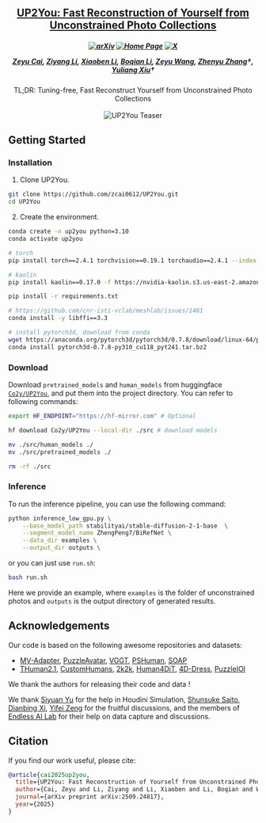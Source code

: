 <h2 align="center">
 
  <a href="https://zcai0612.github.io/UP2You/">UP2You: Fast Reconstruction of Yourself from Unconstrained Photo Collections</a>
</h2>

<h5 align="center">

[![arXiv](https://img.shields.io/badge/Arxiv-2510.06219-b31b1b.svg?logo=arXiv)](https://arxiv.org/abs/2509.24817) 
[![Home Page](https://img.shields.io/badge/Project-Website-C27185.svg)](https://zcai0612.github.io/UP2You/) 
[![X](https://img.shields.io/badge/@Zeyu%20Cai-black?logo=X)](https://x.com/ZeyuCai111168)

[Zeyu Cai](https://zcai0612.github.io/),
[Ziyang Li](https://github.com/Ziyang-Li-AILab/),
[Xiaoben Li](https://xiaobenli00.github.io/),
[Boqian Li](https://boqian-li.github.io/),
[Zeyu Wang](https://cislab.hkust-gz.edu.cn/members/zeyu-wang/),
[Zhenyu Zhang](https://jessezhang92.github.io/)†,
[Yuliang Xiu](https://xiuyuliang.cn/)†

</h5>

<div align="center">
TL;DR: Tuning-free, Fast Reconstruct Yourself from Unconstrained Photo Collections
</div>
<br>

<div align="center">
    <img src="assets/teaser.gif" alt="UP2You Teaser" autoplay loop>
</div>


## Getting Started

### Installation

1. Clone UP2You.
```bash
git clone https://github.com/zcai0612/UP2You.git
cd UP2You
```

2. Create the environment.
```bash
conda create -n up2you python=3.10
conda activate up2you

# torch
pip install torch==2.4.1 torchvision==0.19.1 torchaudio==2.4.1 --index-url https://download.pytorch.org/whl/cu118

# kaolin
pip install kaolin==0.17.0 -f https://nvidia-kaolin.s3.us-east-2.amazonaws.com/torch-2.4.1_cu118.html

pip install -r requirements.txt

# https://github.com/cnr-isti-vclab/meshlab/issues/1461
conda install -y libffi==3.3

# install pytorch3d, download from conda
wget https://anaconda.org/pytorch3d/pytorch3d/0.7.8/download/linux-64/pytorch3d-0.7.8-py310_cu118_pyt241.tar.bz2
conda install pytorch3d-0.7.8-py310_cu118_pyt241.tar.bz2
```

### Download
Download `pretrained_models` and `human_models` from huggingface [`Co2y/UP2You`](https://huggingface.co/Co2y/UP2You), and put them into the project directory. You can refer to following commands:
```Bash
export HF_ENDPOINT="https://hf-mirror.com" # Optional

hf download Co2y/UP2You --local-dir ./src # download models

mv ./src/human_models ./
mv ./src/pretrained_models ./

rm -rf ./src
```

### Inference
To run the inference pipeline, you can use the following command:
```bash
python inference_low_gpu.py \
    --base_model_path stabilityai/stable-diffusion-2-1-base  \
    --segment_model_name ZhengPeng7/BiRefNet \
    --data_dir examples \
    --output_dir outputs \
```

or you can just use `run.sh`:
```bash
bash run.sh 
```

Here we provide an example, where `examples` is the folder of unconstrained photos and `outputs` is the output directory of generated results.


## Acknowledgements
Our code is based on the following awesome repositories and datasets:

- [MV-Adapter](https://github.com/huanngzh/MV-Adapter), [PuzzleAvatar](https://github.com/YuliangXiu/PuzzleAvatar), [VGGT](https://github.com/facebookresearch/vggt), [PSHuman](https://github.com/pengHTYX/PSHuman), [SOAP](https://github.com/TingtingLiao/soap)
- [THuman2.1](https://github.com/ytrock/THuman2.0-Dataset), [CustomHumans](https://custom-humans.github.io/), [2k2k](https://github.com/SangHunHan92/2K2K), [Human4DiT](https://github.com/DSaurus/Human4DiT), [4D-Dress](https://github.com/eth-ait/4d-dress), [PuzzleIOI](https://puzzleavatar.is.tue.mpg.de/)



We thank the authors for releasing their code and data !

We thank [Siyuan Yu](https://ysysimon.com/home) for the help in Houdini Simulation, [Shunsuke Saito](https://shunsukesaito.github.io/), [Dianbing Xi](https://scholar.google.com/citations?user=7H29mf4AAAAJ&hl=zh-CN&scioq=UP2You&oi=sra), [Yifei Zeng](https://zeng-yifei.github.io/) for the fruitful discussions, and the members of [Endless AI Lab](https://xiuyuliang.cn/group.html) for their help on data capture and discussions.

## Citation

If you find our work useful, please cite:

```bibtex
@article{cai2025up2you,
  title={UP2You: Fast Reconstruction of Yourself from Unconstrained Photo Collections},
  author={Cai, Zeyu and Li, Ziyang and Li, Xiaoben and Li, Boqian and Wang, Zeyu and Zhang, Zhenyu and Xiu, Yuliang},
  journal={arXiv preprint arXiv:2509.24817},
  year={2025}
}
```